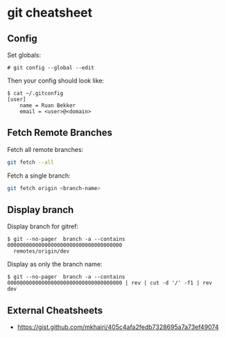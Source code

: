 # git cheatsheet

## Config

Set globals:

```
# git config --global --edit
```

Then your config should look like:

```
$ cat ~/.gitconfig
[user]
	name = Ruan Bekker
	email = <user>@<domain>
```

## Fetch Remote Branches

Fetch all remote branches:

```bash
git fetch --all 
```

Fetch a single branch:

```bash
git fetch origin <branch-name>
```

## Display branch

Display branch for gitref:

```
$ git --no-pager  branch -a --contains 0000000000000000000000000000000000000
  remotes/origin/dev
```

Display as only the branch name:

```
$ git --no-pager  branch -a --contains 0000000000000000000000000000000000000 | rev | cut -d '/' -f1 | rev
dev
```

## External Cheatsheets

- https://gist.github.com/mkhairi/405c4afa2fedb7328695a7a73ef49074
